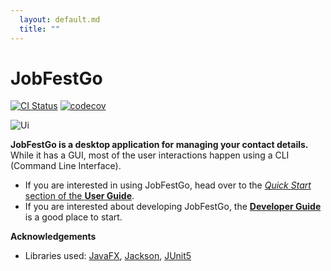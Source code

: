 ```yaml
---
  layout: default.md
  title: ""
---
```


# JobFestGo

[![CI Status](https://github.com/AY2324S1-CS2103T-T09-1/tp/workflows/Java%20CI/badge.svg)](https://github.com/AY2324S1-CS2103T-T09-1/tp/actions)
[![codecov](https://codecov.io/gh/AY2324S1-CS2103T-T09-1/tp/branch/master/graph/badge.svg)](https://codecov.io/gh/AY2324S1-CS2103T-T09-1/tp/tree/master)

![Ui](images/Ui.png)

**JobFestGo is a desktop application for managing your contact details.** While it has a GUI, most of the user interactions happen using a CLI (Command Line Interface).

* If you are interested in using JobFestGo, head over to the [_Quick Start_ section of the **User Guide**](UserGuide.html#quick-start).
* If you are interested about developing JobFestGo, the [**Developer Guide**](DeveloperGuide.html) is a good place to start.


**Acknowledgements**

* Libraries used: [JavaFX](https://openjfx.io/), [Jackson](https://github.com/FasterXML/jackson), [JUnit5](https://github.com/junit-team/junit5)

